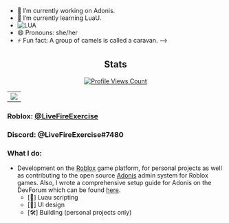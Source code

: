 - 🔭 I’m currently working on Adonis.
- 🌱 I’m currently learning LuaU.
- ![LUA](https://img.shields.io/badge/Luau-2C2D72?style=for-the-badge&logo=lua&logoColor=white)
- 😄 Pronouns: she/her
- ⚡ Fun fact: A group of camels is called a caravan.
-->
<h2 align="center">Stats</h2>
<a href="https://github.com/LiveFireExercise">
  <p align="center">
    <img src="https://komarev.com/ghpvc/?username=LiveFireExercise" alt="Profile Views Count">
  </p>
</a>

<p align="center">
<table>
  <tr>
    <td align="center" style="padding=0;width=100%;">
      <img src="https://github-readme-stats.vercel.app/api/?username=LiveFireExercise&title_color=00fff2&text_color=00fff2&show_icons=true&bg_color=00000000&hide_border=true&icon_color=00fff2&hide_title=false&count_private=true&hide=stars" />
    </td>
  </tr>
</table>
</p>


### **Roblox:** [@LiveFireExercise](https://www.roblox.com/users/1320336816/profile)
### **Discord:** @LiveFireExercise#7480

### What I do:
- Development on the [Roblox](https://www.roblox.com) game platform, for personal projects as well as contributing to the open source [Adonis](https://github.com/Sceleratis/Adonis) admin system for Roblox games. Also, I wrote a comprehensive setup guide for Adonis on the DevForum which can be found [here](https://devforum.roblox.com/t/1535122).
  - [📜] Luau scripting
  - [📱] UI design
  - [🛠️] Building (personal projects only)
